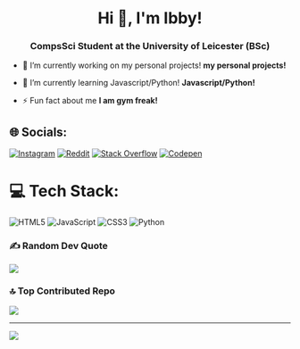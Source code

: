 <h1 align="center">Hi 👋, I'm Ibby!</h1>
<h3 align="center">CompsSci Student at the University of Leicester (BSc)</h3>

- 🔭 I’m currently working on my personal projects! **my personal projects!**

- 🌱 I’m currently learning Javascript/Python! **Javascript/Python!**

- ⚡ Fun fact about me **I am gym freak!**

## 🌐 Socials:
[![Instagram](https://img.shields.io/badge/Instagram-%23E4405F.svg?logo=Instagram&logoColor=white)](https://instagram.com/ibrahimthanbir) [![Reddit](https://img.shields.io/badge/Reddit-%23FF4500.svg?logo=Reddit&logoColor=white)](https://reddit.com/user/ibzaa1) [![Stack Overflow](https://img.shields.io/badge/-Stackoverflow-FE7A16?logo=stack-overflow&logoColor=white)](https://stackoverflow.com/users/16474147) [![Codepen](https://img.shields.io/badge/Codepen-000000?style=for-the-badge&logo=codepen&logoColor=white)](https://codepen.io/ibzaa1) 

# 💻 Tech Stack:
![HTML5](https://img.shields.io/badge/html5-%23E34F26.svg?style=for-the-badge&logo=html5&logoColor=white) ![JavaScript](https://img.shields.io/badge/javascript-%23323330.svg?style=for-the-badge&logo=javascript&logoColor=%23F7DF1E) ![CSS3](https://img.shields.io/badge/css3-%231572B6.svg?style=for-the-badge&logo=css3&logoColor=white) ![Python](https://img.shields.io/badge/python-3670A0?style=for-the-badge&logo=python&logoColor=ffdd54)

### ✍️ Random Dev Quote
![](https://quotes-github-readme.vercel.app/api?type=horizontal&theme=dark)

### 🔝 Top Contributed Repo
![](https://github-contributor-stats.vercel.app/api?username=ibzaa1&limit=5&theme=dark&combine_all_yearly_contributions=true)

---
[![](https://visitcount.itsvg.in/api?id=ibzaa1&icon=5&color=12)](https://visitcount.itsvg.in)

<!-- Proudly created with GPRM ( https://gprm.itsvg.in ) -->
